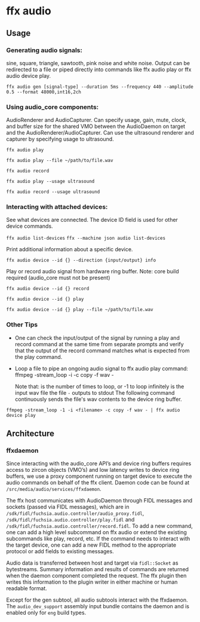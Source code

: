 # ffx audio

## Usage

### Generating audio signals:
 sine, square, triangle,  sawtooth, pink noise and white noise. Output can be redirected to a file
 or piped directly into commands like ffx audio play or ffx audio device play.

`ffx audio gen [signal-type] --duration 5ms --frequency 440 --amplitude 0.5 --format 48000,int16,2ch`

### Using audio_core components:
AudioRenderer and AudioCapturer. Can specify usage, gain, mute, clock, and buffer size for
the shared VMO between the AudioDaemon on target and the AudioRenderer/AudioCapturer. Can use the
ultrasound renderer and capturer by specifying usage to ultrasound.

`ffx audio play`

`ffx audio play --file ~/path/to/file.wav`

`ffx audio record`

`ffx audio play --usage ultrasound`

`ffx audio record --usage ultrasound`

### Interacting with attached devices:
See what devices are connected. The device ID field is used for other device commands.

`ffx audio list-devices`
`ffx --machine json audio list-devices`

Print additional information about a specific device.

`ffx audio device --id {} --direction {input/output} info`

Play or record audio signal from hardware ring buffer. Note: core build required (audio_core
must not be present)

`ffx audio device --id {} record`

`ffx audio device --id {} play`

`ffx audio device --id {} play --file ~/path/to/file.wav`

### Other Tips
* One can check the input/output of the signal by running a play and record command at the same
time from separate prompts and verify that the output of the record command matches what is
expected from the play command.

* Loop a file to pipe an ongoing audio signal to ffx audio play command:
ffmpeg -stream_loop <N> -i <filename> -c copy -f wav -

    Note that:
    <N> is the number of times to loop, or -1 to loop infinitely
    <filename> is the input wav file
    the file `-` outputs to stdout
    The following command continuously sends the file's wav contents to the device ring buffer.

`ffmpeg -stream_loop -1 -i <filename> -c copy -f wav - | ffx audio device play`

## Architecture

### ffxdaemon
Since interacting with the audio_core API’s and device ring buffers requires access to zircon
objects (VMO’s) and low latency writes to device ring buffers, we use a proxy component running
on target device to execute the audio commands on behalf of the ffx client. Daemon code can
be found at `/src/media/audio/services/ffxdaemon`.

The ffx host communicates with AudioDaemon through FIDL messages and sockets (passed via FIDL
messages), which are in `/sdk/fidl/fuchsia.audio.controller/audio_proxy.fidl`,
`/sdk/fidl/fuchsia.audio.controller/play.fidl` and `/sdk/fidl/fuchsia.audio.controller/record.fidl`.
To add a new command, one can add a high level subcommand on ffx audio or extend the existing
subcommands like play, record, etc. If the command needs to interact with the target device,
one can add a new FIDL method to the appropriate protocol or add fields to existing messages.

Audio data is transferred between host and target via `fidl::Socket` as bytestreams. Summary
information and results of commands are returned when the daemon component completed the request.
The ffx plugin then writes this information to the plugin writer in either machine or human
readable format.

Except for the gen subtool, all audio subtools interact with the ffxdaemon. The `audio_dev_support`
assembly input bundle contains the daemon and is enabled only for `eng` build types.
